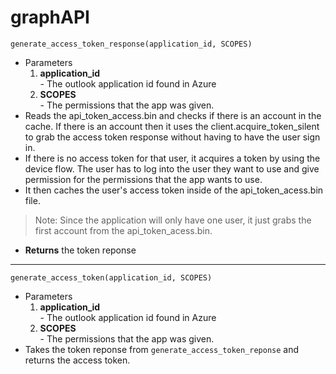 # graphAPI  
`generate_access_token_response(application_id, SCOPES)`  
- Parameters  
    1. **application_id**  
      - The outlook application id found in Azure  
    2. **SCOPES**  
      - The permissions that the app was given.  
- Reads the api_token_access.bin and checks if there is an account in the cache. If there is an account then it uses the client.acquire_token_silent to grab the access token response without having to have the user sign in.  
- If there is no access token for that user, it acquires a token by using the device flow. The user has to log into the user they want to use and give permission for the permissions that the app wants to use.  
- It then caches the user's access token inside of the api_token_acess.bin file.  
>Note: Since the application will only have one user, it just grabs the first account from the api_token_acess.bin.  
- **Returns** the token reponse  
---  
`generate_access_token(application_id, SCOPES)`  
- Parameters  
    1. **application_id**  
      - The outlook application id found in Azure  
    2. **SCOPES**  
      - The permissions that the app was given.  
- Takes the token reponse from `generate_access_token_reponse` and returns the access token.  